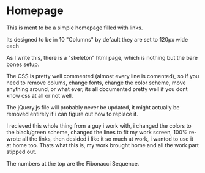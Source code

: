 Homepage
========

This is ment to be a simple homepage filled with links. 

Its designed to be in 10 "Columns" by default they are set to 120px wide each

As I write this, there is a "skeleton" html page, which is nothing but the bare bones setup. 

The CSS is pretty well commented (almost every line is comented), so if you need to remove colums, change fonts, change the color scheme, move anything around, or what ever, its all documented pretty well if you dont know css at all or not well. 

The jQuery.js file will probably never be updated, it might actually be removed entirely if i can figure out how to replace it. 

I recieved this whole thing from a guy i work with, i changed the colors to the black/green scheme, changed the lines to fit my work screen, 100% re-wrote all the links, then desided i like it so much at work, i wanted to use it at home too. 
Thats what this is, my work brought home and all the work part stipped out. 

The numbers at the top are the Fibonacci Sequence. 
